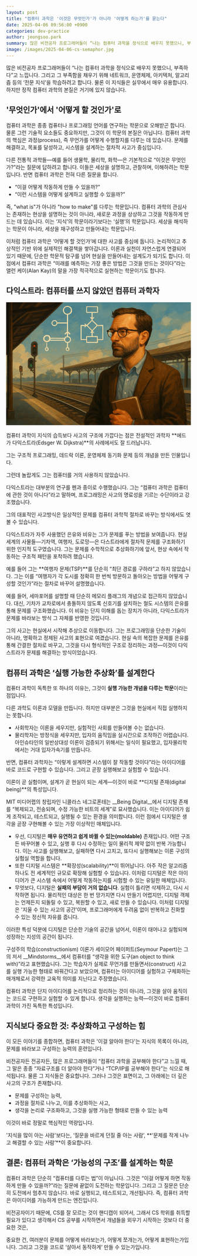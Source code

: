 ```yaml
---
layout: post
title: "컴퓨터 과학은 '이것은 무엇인가'가 아니라 '어떻게 하는가'를 묻는다"
date: 2025-04-06 09:56:00 +0900
categories: dev-practice
author: jeongsoo.park
summary: 많은 비전공자 프로그래머들이 “나는 컴퓨터 과학을 정식으로 배우지 못했으니, 부족하다”고 느낍니다. 그리고 그 부족함을 채우기 위해 네트워크, 운영체제, 아키텍처, 알고리즘 등의 ‘전문 지식’을 학습하려고 합니다. 물론 이 지식들은 실무에서 매우 유용합니다. 하지만 정작 컴퓨터 과학의 본질은 거기에 있지 않습니다.
image: /images/2025-04-06-cs-semaphor.jpg
---
```


많은 비전공자 프로그래머들이 “나는 컴퓨터 과학을 정식으로 배우지 못했으니, 부족하다”고 느낍니다. 그리고 그 부족함을 채우기 위해 네트워크, 운영체제, 아키텍처, 알고리즘 등의 ‘전문 지식’을 학습하려고 합니다. 물론 이 지식들은 실무에서 매우 유용합니다. 하지만 정작 컴퓨터 과학의 본질은 거기에 있지 않습니다.


## '무엇인가'에서 '어떻게 할 것인가'로

컴퓨터 과학은 종종 컴퓨터나 프로그래밍 언어를 연구하는 학문으로 오해받곤 합니다. 물론 그런 기술적 요소들도 중요하지만, 그것이 이 학문의 본질은 아닙니다. 컴퓨터 과학의 핵심은 과정(process), 즉 무언가를 어떻게 수행할지를 다루는 데 있습니다. 문제를 해결하고, 목표를 달성하고, 시스템을 설계하는 절차적 사고가 중심입니다.

다른 전통적 과학들—예를 들어 생물학, 물리학, 화학—은 기본적으로 “이것은 무엇인가?”라는 질문에 답하려고 합니다. 이들은 세상을 설명하고, 관찰하며, 이해하려는 학문입니다. 반면 컴퓨터 과학은 전혀 다른 질문을 합니다.

* “이걸 어떻게 작동하게 만들 수 있을까?”
* “이런 시스템을 어떻게 설계하고 실행할 수 있을까?”

즉, "what is"가 아니라 "how to make"를 다루는 학문입니다. 컴퓨터 과학의 관심사는 존재하는 현상을 설명하는 것이 아니라, 새로운 과정을 상상하고 그것을 작동하게 만드는 데 있습니다. 이는 ‘지식’의 학문이라기보다는 ‘실행’의 학문입니다. 세상을 해석하는 학문이 아니라, 세상을 재구성하고 만들어내는 학문입니다.

이처럼 컴퓨터 과학은 ‘어떻게 할 것인가’에 대한 사고를 중심에 둡니다. 논리적이고 추상적인 기반 위에 실제적인 해결책을 쌓아갑니다. 이론과 실천이 자연스럽게 연결되어 있기 때문에, 단순한 학문적 탐구를 넘어 현실을 만들어내는 설계도가 되기도 합니다. 이 점에서 컴퓨터 과학은 “미래를 예측하는 가장 좋은 방법은 그것을 만드는 것이다”라는 앨런 케이(Alan Kay)의 말을 가장 적극적으로 실현하는 학문이기도 합니다.


## 다익스트라: 컴퓨터를 쓰지 않았던 컴퓨터 과학자

![Edsger W. Dijkstra](/images/2025-04-06-cs-semaphor.jpg)

컴퓨터 과학이 지식의 습득보다 사고의 구조에 가깝다는 점은 전설적인 과학자 **에드가 다익스트라(Edsger W. Dijkstra)**의 사례에서도 잘 드러납니다.

그는 구조적 프로그래밍, 데드락 이론, 운영체제 동기화 문제 등의 개념을 만든 인물입니다.

그런데 놀랍게도 그는 컴퓨터를 거의 사용하지 않았습니다.

다익스트라는 대부분의 연구를 펜과 종이로 수행했습니다. 그는 “컴퓨터 과학은 컴퓨터에 관한 것이 아니다”라고 말하며, 프로그래밍은 사고의 명료성을 기르는 수단이라고 강조했습니다.

그의 대표적인 사고방식은 일상적인 문제를 컴퓨터 과학적 절차로 바꾸는 방식에서도 엿볼 수 있습니다.

다익스트라가 자주 사용했던 은유와 비유는 그가 문제를 푸는 방법을 보여줍니다. 현실 세계의 사물들—기차역, 여행자, 도로망—은 다스트라에게 절차적 문제를 구조화하기 위한 인지적 도구였습니다. 그는 문제를 수학적으로 추상화하기에 앞서, 현상 속에서 작동하는 구조적 패턴을 포착하려 했습니다.

예를 들어 그는 **여행자 문제(TSP)**를 단순히 “최단 경로를 구하라”고 하지 않았습니다. 그는 이를 “여행자가 각 도시를 정확히 한 번씩 방문하고 돌아오는 방법을 어떻게 구성할 것인가”라는 절차로 바꾸어 설명했습니다.

예를 들어, 세마포어를 설명할 때 단순히 메모리 플래그의 개념으로 접근하지 않았습니다. 대신, 기차가 교차로에서 충돌하지 않도록 신호기를 설치하는 철도 시스템의 은유를 통해 문제를 구조화했습니다. 이 비유는 단지 이해를 돕는 장치가 아니라, 다익스트라가 문제를 바라보는 방식 그 자체를 반영한 것입니다.

그의 사고는 현실에서 시작해 추상으로 이동합니다. 그는 프로그래밍을 단순한 기술이 아니라, 명확하고 정제된 사고의 표현으로 여겼습니다. 현실 속의 복잡한 문제를 은유를 통해 간결한 절차로 바꾸고, 그것을 다시 형식적인 구조로 정리하는 과정—이것이 다익스트라가 문제를 해결하는 방식이었습니다.


## 컴퓨터 과학은 ‘실행 가능한 추상화’를 설계한다

컴퓨터 과학이 독특한 또 하나의 이유는, 그것이 **실행 가능한 개념을 다루는 학문**이라는 점입니다.

다른 과학도 이론과 모델을 만듭니다. 하지만 대부분은 그것을 현실에서 직접 실행하지는 못합니다.

* 사회학자는 이론을 세우지만, 실험적인 사회를 만들어볼 수는 없습니다.
* 물리학자는 방정식을 세우지만, 입자의 움직임을 실시간으로 조작하긴 어렵습니다. 아인슈타인의 일반상대성 이론이 검증되기 위해서는 일식이 필요했고, 입자물리학에서는 거대 입자가속기를 만듭니다.

반면, 컴퓨터 과학자는 “이렇게 설계하면 시스템이 잘 작동할 것이다”라는 아이디어를 바로 코드로 구현할 수 있습니다. 그리고 곧장 실행해보고 실험할 수 있습니다.

이론이 곧 실험이며, 설계가 곧 현실이 되는 세계—이것이 바로 **디지털 존재(digital being)**의 특성입니다.

MIT 미디어랩의 창립자인 니콜라스 네그로폰테는 __Being Digital__에서 디지털 존재를 “복제되고, 전송되며, 수정 가능한 비트의 세계”로 묘사했습니다. 이는 아이디어가 쉽게 조작되고, 테스트되고, 실행될 수 있는 환경을 의미합니다. 이런 점에서 디지털은 생각을 곧장 구현해볼 수 있는 가장 이상적인 매체입니다.

* 우선, 디지털은 **매우 유연하고 쉽게 바뀔 수 있는(moldable)** 존재입니다. 어떤 구조든 바꾸어볼 수 있고, 실행 후 다시 수정하는 일이 물리적 제약 없이 반복 가능합니다. 이는 사고를 실행해보고, 실패하면 다시 고치고, 또다시 실행해보는 이론 구성의 실험실 역할을 합니다.
* 또한 디지털 시스템은 **확장성(scalability)**이 뛰어납니다. 아주 작은 알고리즘 하나도 전 세계적인 규모로 확장해 실험할 수 있습니다. 이처럼 디지털은 작은 아이디어가 큰 시스템 속에서 어떻게 작동하는지를 시험할 수 있는 유일한 매체입니다.
* 무엇보다, 디지털은 **실패의 부담이 거의 없습니다**. 실험이 틀리면 삭제하고, 다시 시작하면 됩니다. 물리적인 대상은 한 번 망가지면 다시 만들기 어렵지만, 디지털 객체는 언제든지 되돌릴 수 있고, 복원할 수 있고, 새로 만들 수 있습니다. 이처럼 디지털은 '지울 수 있는 사고의 공간'이며, 프로그래머에게 두려움 없이 반복하고 진화할 수 있는 정신적 자유를 줍니다.

이러한 특성 덕분에 디지털은 단순한 기술의 공간을 넘어서, 이론이 태어나고 실험되며 성장하는 지성의 공간이 됩니다.

구성주의 학습(constructionism) 이론가 세이모어 페이퍼트(Seymour Papert)는 그의 저서 __Mindstorms__에서 컴퓨터를 “생각을 위한 도구(an object to think with)”라고 표현했습니다. 그는 학습자가 실제로 무언가를 만들면서(construct) 사고를 실행 가능한 형태로 바꿔간다고 보았으며, 컴퓨터는 아이디어를 실험하고 구체화하는 매개체로서 강력한 교육적 의미를 지닌다고 주장했습니다.

컴퓨터 과학은 단지 아이디어를 논리적으로 정리하는 것이 아니라, 그것을 살아 움직이는 코드로 구현하고 실험할 수 있게 합니다. 생각을 실행하는 능력—이것이 바로 컴퓨터 과학이 가진 독특한 특성입니다.


## 지식보다 중요한 것: 추상화하고 구성하는 힘

이 모든 이야기를 종합하면, 컴퓨터 과학은 '이걸 알아야 한다'는 지식의 목록이 아니라, 문제를 바라보고 구성하는 능력의 훈련입니다.

비전공자든 전공자든, 많은 프로그래머들이 “컴퓨터 과학을 공부해야 한다”고 느낄 때, 그 말은 종종 “자료구조를 더 알아야 한다”거나 “TCP/IP를 공부해야 한다”는 식으로 해석됩니다. 물론 그 지식들은 중요합니다. 그러나 그것은 표면이고, 그 아래에는 더 깊은 사고의 구조가 존재합니다.

* 문제를 구성하는 능력,
* 과정을 절차로 나누고, 이를 추상화하는 사고,
* 생각을 논리로 구조화하고, 그것을 실행 가능한 형태로 만들 수 있는 능력

이것이 바로 정말로 핵심적인 역량입니다.

'지식을 많이 아는 사람'보다는, ‘질문을 바르게 던질 줄 아는 사람’, **‘문제를 작게 나누고 해결할 수 있는 사람’**이 중요합니다.


## 결론: 컴퓨터 과학은 ‘가능성의 구조’를 설계하는 학문

컴퓨터 과학은 단순히 “컴퓨터를 다루는 법”이 아닙니다. 그것은 “이걸 어떻게 하면 작동하게 만들 수 있을까?”라는 질문에 끝없이 도전하는 학문입니다. 그리고 그 질문은 단순히 도전에서 멈추지 않습니다. 바로 실행되고, 테스트되고, 개선됩니다. 즉, 컴퓨터 과학은 아이디어를 가능하게 만드는 엔진입니다.

비전공자이기 때문에, CS를 잘 모르는 것이 핸디캡이 되어서, 그래서 CS 학위를 취득할 필요가 있다고 생각해서 CS 공부를 시작하면서 개념들을 외우기 시작하는 것보다 더 중요한 것은,

중요한 건, 여러분이 문제를 어떻게 바라보는가, 어떻게 쪼개는가, 어떻게 표현하는가입니다.
그리고 그것을 코드로 ‘살아서 동작하게’ 만들 수 있는가입니다.
